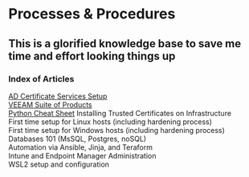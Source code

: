 # Processes & Procedures  

## This is a glorified knowledge base to save me time and effort looking things up

### Index of Articles  

[AD Certificate Services Setup](AD-CertServices.md)  
[VEEAM Suite of Products](Veeam-Suite.md)  
[Python Cheat Sheet](python101.md)
Installing Trusted Certificates on Infrastructure  
First time setup for Linux hosts (including hardening process)  
First time setup for Windows hosts (including hardening process)  
Databases 101 (MsSQL, Postgres, noSQL)  
Automation via Ansible, Jinja, and Teraform  
Intune and Endpoint Manager Administration  
WSL2 setup and configuration  

